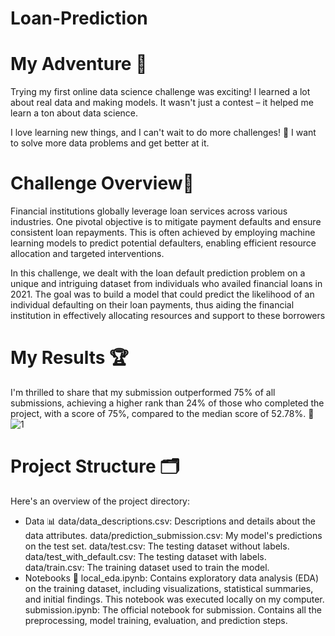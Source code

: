 # Loan-Prediction
# My Adventure 🚗 
Trying my first online data science challenge was exciting! I learned a lot about real data and making models. It wasn't just a contest – it helped me learn a ton about data science.

I love learning new things, and I can't wait to do more challenges! 🚀 I want to solve more data problems and get better at it.

# Challenge Overview🎯 
Financial institutions globally leverage loan services across various industries. One pivotal objective is to mitigate payment defaults and ensure consistent loan repayments. This is often achieved by employing machine learning models to predict potential defaulters, enabling efficient resource allocation and targeted interventions.

In this challenge, we dealt with the loan default prediction problem on a unique and intriguing dataset from individuals who availed financial loans in 2021. The goal was to build a model that could predict the likelihood of an individual defaulting on their loan payments, thus aiding the financial institution in effectively allocating resources and support to these borrowers

#  My Results 🏆
I'm thrilled to share that my submission outperformed 75% of all submissions, achieving a higher rank than 24% of those who completed the project, with a score of 75%, compared to the median score of 52.78%. 🎉
![1](https://github.com/Farzam1372/Loan-Prediction/assets/134938081/c3262463-475a-4a3f-b0d0-27be0a3ef8af)

#  Project Structure 🗂️
Here's an overview of the project directory:

- Data 📊
data/data_descriptions.csv: Descriptions and details about the data attributes.
data/prediction_submission.csv: My model's predictions on the test set.
data/test.csv: The testing dataset without labels.
data/test_with_default.csv: The testing dataset with labels.
data/train.csv: The training dataset used to train the model.
- Notebooks 📓
local_eda.ipynb: Contains exploratory data analysis (EDA) on the training dataset, including visualizations, statistical summaries, and initial findings. This notebook was executed locally on my computer.
submission.ipynb: The official notebook for submission. Contains all the preprocessing, model training, evaluation, and prediction steps.
